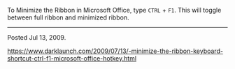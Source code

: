 To Minimize the Ribbon in Microsoft Office, type `CTRL` + `F1`. This will toggle between full ribbon and minimized ribbon.

---

Posted Jul 13, 2009.

https://www.darklaunch.com/2009/07/13/-minimize-the-ribbon-keyboard-shortcut-ctrl-f1-microsoft-office-hotkey.html